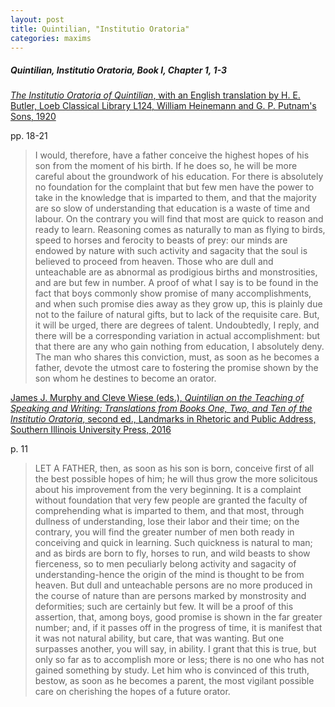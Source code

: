 ```yaml
---
layout: post
title: Quintilian, "Institutio Oratoria"
categories: maxims
---
```


##### Quintilian, *Institutio Oratoria*, Book I, Chapter 1, 1-3

[*The Institutio Oratoria of Quintilian*, with an English translation by H. E. Butler, Loeb Classical Library L124, William Heinemann and G. P. Putnam's Sons, 1920](https://penelope.uchicago.edu/Thayer/E/Roman/Texts/Quintilian/Institutio_Oratoria/home.html)

pp. 18-21

> I would, therefore, have a father conceive the highest hopes of his son from the moment of his birth. If he does so, he will be more careful about the groundwork of his education. For there is absolutely no foundation for the complaint that but few men have the power to take in the knowledge that is imparted to them, and that the majority are so slow of understanding that education is a waste of time and labour. On the contrary you will find that most are quick to reason and ready to learn. Reasoning comes as naturally to man as flying to birds, speed to horses and ferocity to beasts of prey: our minds are endowed by nature with such activity and sagacity that the soul is believed to proceed from heaven. Those who are dull and unteachable are as abnormal as prodigious births and monstrosities, and are but few in number. A proof of what I say is to be found in the fact that boys commonly show promise of many accomplishments, and when such promise dies away as they grow up, this is plainly due not to the failure of natural gifts, but to lack of the requisite care. But, it will be urged, there are degrees of talent. Undoubtedly, I reply, and there will be a corresponding variation in actual accomplishment: but that there are any who gain nothing from education, I absolutely deny. The man who shares this conviction, must, as soon as he becomes a father, devote the utmost care to fostering the promise shown by the son whom he destines to become an orator.

[James J. Murphy and Cleve Wiese (eds.), *Quintilian on the Teaching of Speaking and Writing: Translations from Books One, Two, and Ten of the *Institutio Oratoria**, second ed., Landmarks in Rhetoric and Public Address, Southern Illinois University Press, 2016](http://www.siupress.com/books/978-0-8093-3440-7)

p. 11

> LET A FATHER, then, as soon as his son is born, conceive first of all the best possible hopes of him; he will thus grow the more solicitous about his improvement from the very beginning. It is a complaint without foundation that very few people are granted the faculty of comprehending what is imparted to them, and that most, through dullness of understanding, lose their labor and their time; on the contrary, you will find the greater number of men both ready in conceiving and quick in learning. Such quickness is natural to man; and as birds are born to fly, horses to run, and wild beasts to show fierceness, so to men peculiarly belong activity and sagacity of understanding-hence the origin of the mind is thought to be from heaven. But dull and unteachable persons are no more produced in the course of nature than are persons marked by monstrosity and deformities; such are certainly but few. It will be a proof of this assertion, that, among boys, good promise is shown in the far greater number; and, if it passes off in the progress of time, it is manifest that it was not natural ability, but care, that was wanting. But one surpasses another, you will say, in ability. I grant that this is true, but only so far as to accomplish more or less; there is no one who has not gained something by study. Let him who is convinced of this truth, bestow, as soon as he becomes a parent, the most vigilant possible care on cherishing the hopes of a future orator.